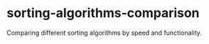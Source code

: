 # sorting-algorithms-comparison
Comparing different sorting algorithms by speed and functionality. 
